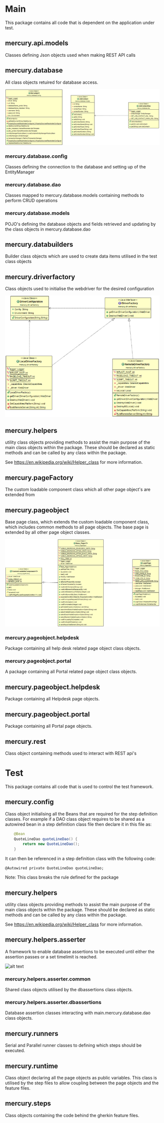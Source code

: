 # Main
This package contains all code that is dependent on the application under test.

## mercury.api.models
Classes defining Json objects used when making REST API calls

## mercury.database
All class objects retuired for database access.

![alt text](/BDD/src/main/java/diagrams/database.png "Database class diagram")

### mercury.database.config
Classes defining the connection to the database and setting up of the EntityManager

### mercury.database.dao
Classes mapped to mercury.database.models containing methods to perform CRUD operations

### mercury.database.models
POJO's defining the database objects and fields retrieved and updating by the class objects in mercury.database.dao

## mercury.databuilders
Builder class objects which are used to create data items utilised in the test class objects

## mercury.driverfactory
Class objects used to initialise the webdriver for the desired configuration

![alt text](/BDD/src/main/java/diagrams/driverFactory.png "Driver factory class diagram")

## mercury.helpers
utility class objects providing methods to assist the main purpose of the main class objects within the package.  These should be declared as static methods and can be called by any class within the package.

See https://en.wikipedia.org/wiki/Helper_class for more information.

## mercury.pageFactory
The custom loadable component class which all other page object's are extended from

## mercury.pageobject
Base page class, which extends the custom loadable component class, which includes common methods to all page objects.  The base page is extended by all other page object classes.

![alt text](/BDD/src/main/java/diagrams/pageObjects.png "Page Object class diagram")

### mercury.pageobject.helpdesk
Package containing all help desk related page object class objects.

### mercury.pageobject.portal
A package containing all Portal related page object class objects.

## mercury.pageobject.helpdesk
Package containing all Helpdesk page objects.

## mercury.pageobject.portal
Package containing all Portal page objects.

## mercury.rest
Class object containing methods used to interact with REST api's

# Test
This package contains all code that is used to control the test framework.

## mercury.config
Class object initialising all the Beans that are required for the step definition classes.  For example if a DAO class object requires to be shared as a autowired bean in a step definition class file then declare it in this file as:

```java
	@Bean
	QuoteLineDao quoteLineDao() {
		return new QuoteLineDao();
	}
```

It can then be referenced in a step definition class with the following code:

```
@Autowired private QuoteLineDao quoteLineDao;
```

Note: This class breaks the rule defined for the package

## mercury.helpers
utility class objects providing methods to assist the main purpose of the main class objects within the package.  These should be declared as static methods and can be called by any class within the package.

See https://en.wikipedia.org/wiki/Helper_class for more information.

## mercury.helpers.asserter
A framework to enable database assertions to be executed until either the assertion passes or a set timelimit is reached.

![alt text](/BDD/src/main/java/diagrams/assertionFactory.png "Asserter class diagram")

### mercury.helpers.asserter.common
Shared class objects utilised by the dbassertions class objects.

### mercury.helpers.asserter.dbassertions
Database assertion classes interacting with main.mercury.database.dao class objects.

## mercury.runners
Serial and Parallel runner classes to defining which steps should be executed.

## mercury.runtime
Class object declaring all the page objects as public variables.  This class is utilised by the step files to allow coupling between the page objects and the feature files.

## mercury.steps
Class objects containing the code behind the gherkin feature files.
